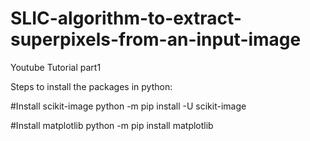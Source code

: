 # SLIC-algorithm-to-extract-superpixels-from-an-input-image
Youtube Tutorial part1

Steps to install the packages in python:

#Install scikit-image
python -m pip install -U scikit-image

#Install matplotlib
python -m pip install matplotlib
